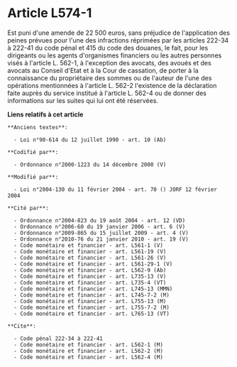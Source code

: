 # Article L574-1

Est puni d'une amende de 22 500 euros, sans préjudice de l'application des peines prévues pour l'une des infractions
réprimées par les articles 222-34 à 222-41 du code pénal et 415 du code des douanes, le fait, pour les dirigeants ou les
agents d'organismes financiers ou les autres personnes visés à l'article L. 562-1, à l'exception des avocats, des avoués et
des avocats au Conseil d'Etat et à la Cour de cassation, de porter à la connaissance du propriétaire des sommes ou de
l'auteur de l'une des opérations mentionnées à l'article L. 562-2 l'existence de la déclaration faite auprès du service
institué à l'article L. 562-4 ou de donner des informations sur les suites qui lui ont été réservées.

**Liens relatifs à cet article**

	**Anciens textes**:

	  - Loi n°90-614 du 12 juillet 1990 - art. 10 (Ab)

	**Codifié par**:

	  - Ordonnance n°2000-1223 du 14 décembre 2000 (V)

	**Modifié par**:

	  - Loi n°2004-130 du 11 février 2004 - art. 70 () JORF 12 février 2004

	**Cité par**:

	  - Ordonnance n°2004-823 du 19 août 2004 - art. 12 (VD)
	  - Ordonnance n°2006-60 du 19 janvier 2006 - art. 6 (V)
	  - Ordonnance n°2009-865 du 15 juillet 2009 - art. 4 (V)
	  - Ordonnance n°2010-76 du 21 janvier 2010 - art. 19 (V)
	  - Code monétaire et financier - art. L561-1 (V)
	  - Code monétaire et financier - art. L561-19 (V)
	  - Code monétaire et financier - art. L561-26 (V)
	  - Code monétaire et financier - art. L561-29-1 (V)
	  - Code monétaire et financier - art. L562-9 (Ab)
	  - Code monétaire et financier - art. L735-13 (V)
	  - Code monétaire et financier - art. L735-4 (VT)
	  - Code monétaire et financier - art. L745-13 (MMN)
	  - Code monétaire et financier - art. L745-7-2 (M)
	  - Code monétaire et financier - art. L755-13 (M)
	  - Code monétaire et financier - art. L755-7-2 (M)
	  - Code monétaire et financier - art. L765-13 (VT)

	**Cite**:

	  - Code pénal 222-34 à 222-41
	  - Code monétaire et financier - art. L562-1 (M)
	  - Code monétaire et financier - art. L562-2 (M)
	  - Code monétaire et financier - art. L562-4 (M)
